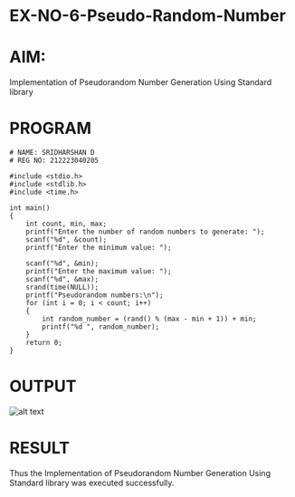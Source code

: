 # EX-NO-6-Pseudo-Random-Number

# AIM: 

Implementation of Pseudorandom Number Generation Using Standard library

# PROGRAM
```
# NAME: SRIDHARSHAN D
# REG NO: 212223040205

#include <stdio.h>
#include <stdlib.h>
#include <time.h>

int main() 
{
    int count, min, max;
    printf("Enter the number of random numbers to generate: ");
    scanf("%d", &count);
    printf("Enter the minimum value: ");
    
    scanf("%d", &min);
    printf("Enter the maximum value: ");
    scanf("%d", &max);
    srand(time(NULL));
    printf("Pseudorandom numbers:\n");   
    for (int i = 0; i < count; i++) 
    {
        int random_number = (rand() % (max - min + 1)) + min;
        printf("%d ", random_number);
    }
    return 0;
}
```

# OUTPUT
![alt text](<Screenshot (29).png>)


# RESULT
   Thus the Implementation of Pseudorandom Number Generation Using Standard library was executed successfully.
